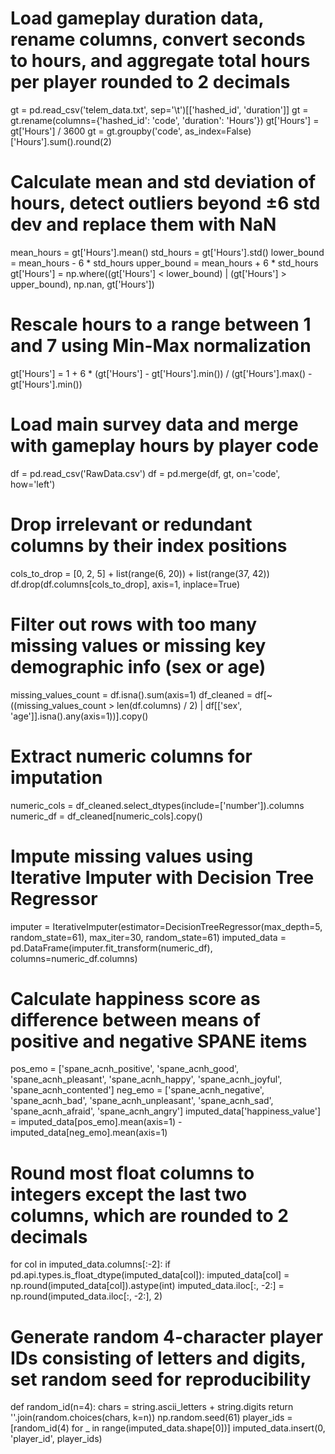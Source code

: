# Load gameplay duration data, rename columns, convert seconds to hours, and aggregate total hours per player rounded to 2 decimals
gt = pd.read_csv('telem_data.txt', sep='\t')[['hashed_id', 'duration']]
gt = gt.rename(columns={'hashed_id': 'code', 'duration': 'Hours'})
gt['Hours'] = gt['Hours'] / 3600
gt = gt.groupby('code', as_index=False)['Hours'].sum().round(2)
# Calculate mean and std deviation of hours, detect outliers beyond ±6 std dev and replace them with NaN
mean_hours = gt['Hours'].mean()
std_hours = gt['Hours'].std()
lower_bound = mean_hours - 6 * std_hours
upper_bound = mean_hours + 6 * std_hours
gt['Hours'] = np.where((gt['Hours'] < lower_bound) | (gt['Hours'] > upper_bound), np.nan, gt['Hours'])
# Rescale hours to a range between 1 and 7 using Min-Max normalization
gt['Hours'] = 1 + 6 * (gt['Hours'] - gt['Hours'].min()) / (gt['Hours'].max() - gt['Hours'].min())
# Load main survey data and merge with gameplay hours by player code
df = pd.read_csv('RawData.csv')
df = pd.merge(df, gt, on='code', how='left')
# Drop irrelevant or redundant columns by their index positions
cols_to_drop = [0, 2, 5] + list(range(6, 20)) + list(range(37, 42))
df.drop(df.columns[cols_to_drop], axis=1, inplace=True)
# Filter out rows with too many missing values or missing key demographic info (sex or age)
missing_values_count = df.isna().sum(axis=1)
df_cleaned = df[~((missing_values_count > len(df.columns) / 2) | df[['sex', 'age']].isna().any(axis=1))].copy()
# Extract numeric columns for imputation
numeric_cols = df_cleaned.select_dtypes(include=['number']).columns
numeric_df = df_cleaned[numeric_cols].copy()
# Impute missing values using Iterative Imputer with Decision Tree Regressor
imputer = IterativeImputer(estimator=DecisionTreeRegressor(max_depth=5, random_state=61), max_iter=30, random_state=61)
imputed_data = pd.DataFrame(imputer.fit_transform(numeric_df), columns=numeric_df.columns)
# Calculate happiness score as difference between means of positive and negative SPANE items
pos_emo = ['spane_acnh_positive', 'spane_acnh_good', 'spane_acnh_pleasant', 'spane_acnh_happy', 'spane_acnh_joyful', 'spane_acnh_contented']
neg_emo = ['spane_acnh_negative', 'spane_acnh_bad', 'spane_acnh_unpleasant', 'spane_acnh_sad', 'spane_acnh_afraid', 'spane_acnh_angry']
imputed_data['happiness_value'] = imputed_data[pos_emo].mean(axis=1) - imputed_data[neg_emo].mean(axis=1)
# Round most float columns to integers except the last two columns, which are rounded to 2 decimals
for col in imputed_data.columns[:-2]:
    if pd.api.types.is_float_dtype(imputed_data[col]):
        imputed_data[col] = np.round(imputed_data[col]).astype(int)
imputed_data.iloc[:, -2:] = np.round(imputed_data.iloc[:, -2:], 2)
# Generate random 4-character player IDs consisting of letters and digits, set random seed for reproducibility
def random_id(n=4):
    chars = string.ascii_letters + string.digits
    return ''.join(random.choices(chars, k=n))
np.random.seed(61)
player_ids = [random_id(4) for _ in range(imputed_data.shape[0])]
imputed_data.insert(0, 'player_id', player_ids)
